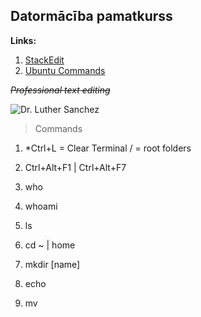 ## Datormācība pamatkurss

**Links:**

 1. [StackEdit](https://stackedit.io)
 2. [Ubuntu Commands](https://linuxhint.com/basic-25-ubuntu-commands/)

*~~Professional text editing~~*

![Dr. Luther Sanchez](https://avatars.steamstatic.com/22048f2f77995c90596eee78ecd98b884789c5e5_full.jpg)

> Commands

1. *Ctrl+L = Clear Terminal
/ = root folders

2. Ctrl+Alt+F1 | Ctrl+Alt+F7

3. who

4. whoami

5. ls

6. cd ~  | home

7. mkdir [name]

8. echo

9. mv 
